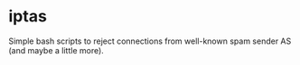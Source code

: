 # iptas
Simple bash scripts to reject connections from well-known spam sender AS (and maybe a little more).
